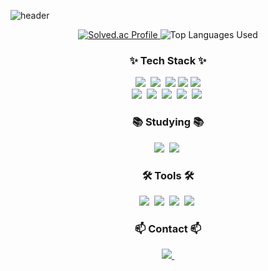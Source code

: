![header](https://capsule-render.vercel.app/api?type=slice&color=gradient&height=160&section=header&text=Hi,%20I'm%20Suseong%20Kim!&fontAlign=50&fontAlignY=70&fontSize=70&fontColor=000000)


<div align="center">
  <a href="https://solved.ac/blue2959/">
    <img src="http://mazassumnida.wtf/api/v2/generate_badge?boj=blue2959" alt="Solved.ac Profile">
  </a>
  <img src="https://github-readme-stats.vercel.app/api/top-langs/?username=Rucious-Aladdin&layout=compact" alt="Top Languages Used">
</div>
<!--내용 부분-->
<h3 align="center">✨ Tech Stack ✨</h3>

<div align="center">
  <img src="https://img.shields.io/badge/python-3670A0?style=for-the-badge&logo=python&logoColor=ffdd54" />&nbsp
  <img src ="https://img.shields.io/badge/C++-00599C.svg?&style=for-the-badge&logo=C%2B%2B&logoColor=white"/>&nbsp
  <img src="https://img.shields.io/badge/Java-007396?style=for-the-badge&logo=Java&logoColor=white"/>
  <img src="https://img.shields.io/badge/R-276DC3?style=for-the-badge&logo=R&logoColor=white"/>
  <img src="https://img.shields.io/badge/C%23-512BD4?style=for-the-badge&logo=Csharp&logoColor=white"/>
  
  <br/>
  <img src="https://img.shields.io/badge/keras-D00000.svg?style=for-the-badge&logo=Keras&logoColor=white" />&nbsp
  <img src="https://img.shields.io/badge/Tensorflow-FF6F00.svg?style=for-the-badge&logo=Tensorflow&logoColor=white" />&nbsp
  <img src="https://img.shields.io/badge/pandas-150458.svg?style=for-the-badge&logo=pandas&logoColor=white" />&nbsp
  <img src="https://img.shields.io/badge/numpy-4d77cf.svg?style=for-the-badge&logo=numpy&logoColor=white" />&nbsp
  <img src="https://img.shields.io/badge/Matplotlib-11557c.svg?style=for-the-badge&logo=Matplotlib&logoColor=white" />&nbsp
</div>

<h3 align="center">📚 Studying 📚</h3>
<div align="center">
  <img src="https://img.shields.io/badge/PyTorch-EE4C2C.svg?style=for-the-badge&logo=PyTorch&logoColor=white" />&nbsp
  <img src="https://img.shields.io/badge/Linux Ubuntu-E95420.svg?style=for-the-badge&logo=Ubuntu&logoColor=white" />&nbsp
</div>



<h3 align="center">🛠 Tools 🛠</h3>
<div align="center">
  <img src="https://img.shields.io/badge/git-F05033.svg?style=for-the-badge&logo=git&logoColor=white" />&nbsp
  <img src="https://img.shields.io/badge/github-181717.svg?style=for-the-badge&logo=github&logoColor=white" />&nbsp
  <img src="https://img.shields.io/badge/VSCode-2C2C32.svg?style=for-the-badge&logo=visual-studio-code&logoColor=22ABF3" />&nbsp
  <img src="https://img.shields.io/badge/jupyter-2C2C32.svg?style=for-the-badge&logo=jupyter&logoColor=F37726" />&nbsp
</div>

<h3 align="center">📫 Contact 📫</h3>
<div align="center">
  <a href="mailto:blue29591@gmail.com">
    <img
      src="https://img.shields.io/badge/blue29591@gmail.com-D14836?style=for-the-badge&logo=gmail&logoColor=white"/>&nbsp
  </a>
</div>
